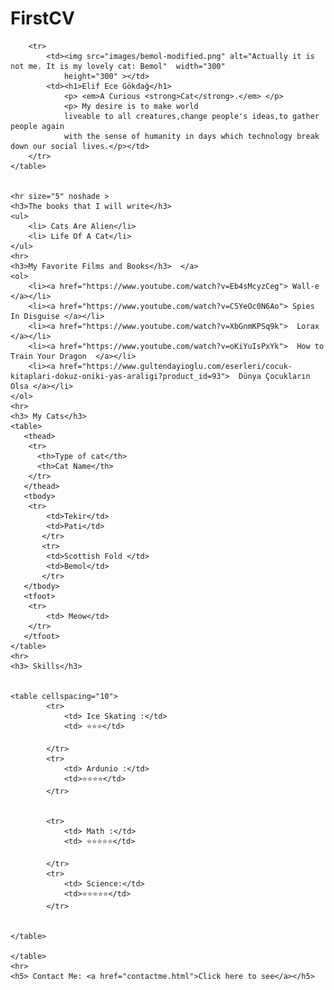 # FirstCV
<!DOCTYPE html>
<html>
<head>
    <meta charset="UTF-8">
    <title>🐈 Ece's Personal Site 🐈 </title>
</head>
<body>
    <table cellspacing="20">

        <tr>
            <td><img src="images/bemol-modified.png" alt="Actually it is not me. It is my lovely cat: Bemol"  width="300"
                height="300" ></td>
            <td><h1>Elif Ece Gökdağ</h1>
                <p> <em>A Curious <strong>Cat</strong>.</em> </p>
                <p> My desire is to make world 
                liveable to all creatures,change people's ideas,to gather people again 
                with the sense of humanity in days which technology break down our social lives.</p></td>
        </tr>
    </table>
    
    
    <hr size="5" noshade > 
    <h3>The books that I will write</h3>
    <ul>
        <li> Cats Are Alien</li> 
        <li> Life Of A Cat</li> 
    </ul>
    <hr>
    <h3>My Favorite Films and Books</h3>  </a>
    <ol>
        <li><a href="https://www.youtube.com/watch?v=Eb4sMcyzCeg"> Wall-e </a></li> 
        <li><a href="https://www.youtube.com/watch?v=C5YeOc0N6Ao"> Spies In Disguise </a></li> 
        <li><a href="https://www.youtube.com/watch?v=XbGnmKPSq9k">  Lorax  </a></li>
        <li><a href="https://www.youtube.com/watch?v=oKiYuIsPxYk">  How to Train Your Dragon  </a></li>
        <li><a href="https://www.gultendayioglu.com/eserleri/cocuk-kitaplari-dokuz-oniki-yas-araligi?product_id=93">  Dünya Çocukların Olsa </a></li> 
    </ol>
    <hr>
    <h3> My Cats</h3>
    <table>
       <thead>
        <tr>
          <th>Type of cat</th>
          <th>Cat Name</th>
        </tr>
       </thead>
       <tbody>
        <tr>
            <td>Tekir</td>
            <td>Pati</td>
           </tr>
           <tr> 
            <td>Scottish Fold </td>
            <td>Bemol</td>
           </tr>
       </tbody>
       <tfoot>
        <tr>
            <td> Meow</td>
        </tr>
       </tfoot>
    </table>
    <hr>
    <h3> Skills</h3>
   
   
    <table cellspacing="10">
            <tr> 
                <td> Ice Skating :</td>
                <td> ⭐⭐⭐</td>
              
            </tr>
            <tr>
                <td> Ardunio :</td>
                <td>⭐⭐⭐⭐</td>
            </tr>

        
            <tr> 
                <td> Math :</td>
                <td> ⭐⭐⭐⭐⭐</td>
              
            </tr>
            <tr>
                <td> Science:</td>
                <td>⭐⭐⭐⭐⭐</td>
            </tr>
           
         
    </table>
  
    </table>
    <hr>
    <h5> Contact Me: <a href="contactme.html">Click here to see</a></h5>
</body>
</html>
